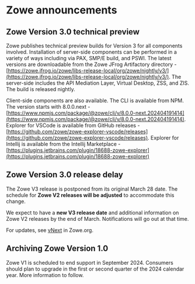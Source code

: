 # Zowe announcements

## Zowe Version 3.0 technical preview

Zowe publishes technical preview builds for Version 3 for all components involved. Installation of server-side components can be performed in a variety of ways including via PAX, SMP/E build, and PSWI. The latest versions are downloadable from the Zowe JFrog Artifactory directory - 
[https://zowe.jfrog.io/zowe/libs-release-local/org/zowe/nightly/v3/](https://zowe.jfrog.io/zowe/libs-release-local/org/zowe/nightly/v3/). The server-side includes the API Mediation Layer, Virtual Desktop, ZSS, and ZIS. The build is released nightly.

Client-side components are also available. The CLI is available from NPM. The version starts with 8.0.0.next - [https://www.npmjs.com/package/@zowe/cli/v/8.0.0-next.202404191414](https://www.npmjs.com/package/@zowe/cli/v/8.0.0-next.202404191414).  Explorer for VSCode is available from GitHub releases - [https://github.com/zowe/zowe-explorer-vscode/releases](https://github.com/zowe/zowe-explorer-vscode/releases). Explorer for Intellij is available from the Intellij Marketplace - [https://plugins.jetbrains.com/plugin/18688-zowe-explorer](https://plugins.jetbrains.com/plugin/18688-zowe-explorer)

## Zowe Version 3.0 release delay

The Zowe V3 release is postponed from its original March 28 date. The schedule for <b>Zowe V2 releases will be adjusted</b> to accommodate this change.

We expect to have a <b>new V3 release date</b> and additional information on Zowe V2 releases by the end of March. Notifications will go out at that time.

For updates, see [vNext](https://www.zowe.org/vnext) in Zowe.org.

## Archiving Zowe Version 1.0

Zowe V1 is scheduled to end support in September 2024. Consumers should plan to upgrade in the first or second quarter of the 2024 calendar year. More information to follow.
